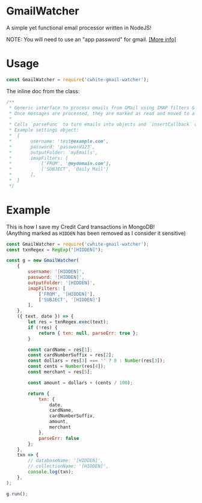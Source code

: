 # GmailWatcher
A simple yet functional email processor written in NodeJS!

NOTE: You will need to use an "app password" for gmail. [\[More info\]](https://support.google.com/accounts/answer/185833?hl=en)

# Usage

```javascript
const GmailWatcher = require('cwhite-gmail-watcher');
```

The inline doc from the class:
```javascript
/**
 * Generic interface to process emails from GMail using IMAP filters & body regex parsing.
 * Once messages are processed, they are marked as read and moved to a designated folder
 * 
 * Calls `parseFunc` to turn emails into objects and `insertCallback` on successful parsing.
 * Example settings object:
 *  {
 *       username: 'test@example.com',
 *       password: 'password123',
 *       outputFolder: 'myEmails',
 *       imapFilters: [
 *           ['FROM', '@mydomain.com'],
 *           ['SUBJECT', 'Daily Mail']
 *       ],
 *  }
 */
```

# Example

This is how I save my Credit Card transactions in MongoDB!    
(Anything marked as `HIDDEN` has been removed as I consider it sensitive)

```javascript
const GmailWatcher = require('cwhite-gmail-watcher');
const txnRegex = RegExp("[HIDDEN]");

const g = new GmailWatcher(
    {
        username: '[HIDDEN]',
        password: '[HIDDEN]',
        outputFolder: '[HIDDEN]',
        imapFilters: [
            ['FROM', '[HIDDEN]'],
            ['SUBJECT', '[HIDDEN]']
        ],
    },
    ({ text, date }) => {
        let res = txnRegex.exec(text);
        if (!res) {
            return { txn: null, parseErr: true };
        }

        const cardName = res[1];
        const cardNumberSuffix = res[2];
        const dollars = res[3] === '' ? 0 : Number(res[3]);
        const cents = Number(res[4]);
        const merchant = res[5];

        const amount = dollars + (cents / 100);

        return {
            txn: {
                date,
                cardName,
                cardNumberSuffix,
                amount,
                merchant
            },
            parseErr: false
        };
    },
    txn => {
        // databaseName: '[HIDDEN]',
        // collectionName: '[HIDDEN]',
        console.log(txn);
    },
);

g.run();
```

